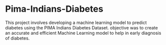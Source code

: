 # Pima-Indians-Diabetes
This project involves developing a machine learning model to predict diabetes using the PIMA Indians Diabetes Dataset.   objective was to create an accurate and efficient Machine Learning model to help in early diagnosis of diabetes. 
